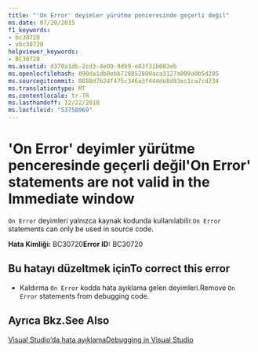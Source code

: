```yaml
---
title: "'On Error' deyimler yürütme penceresinde geçerli değil"
ms.date: 07/20/2015
f1_keywords:
- bc30720
- vbc30720
helpviewer_keywords:
- BC30720
ms.assetid: d370a1db-2cd3-4e09-9db9-e03f31b083eb
ms.openlocfilehash: 090da1db0ebb718852800aca3127a899a0b5d285
ms.sourcegitcommit: 0888d7b24f475c346a3f444de8d83ec1ca7cd234
ms.translationtype: MT
ms.contentlocale: tr-TR
ms.lasthandoff: 12/22/2018
ms.locfileid: "53758969"
---
```

# <a name="on-error-statements-are-not-valid-in-the-immediate-window"></a><span data-ttu-id="e7806-102">'On Error' deyimler yürütme penceresinde geçerli değil</span><span class="sxs-lookup"><span data-stu-id="e7806-102">'On Error' statements are not valid in the Immediate window</span></span>
<span data-ttu-id="e7806-103">`On Error` deyimleri yalnızca kaynak kodunda kullanılabilir.</span><span class="sxs-lookup"><span data-stu-id="e7806-103">`On Error` statements can only be used in source code.</span></span>  
  
 <span data-ttu-id="e7806-104">**Hata Kimliği:** BC30720</span><span class="sxs-lookup"><span data-stu-id="e7806-104">**Error ID:** BC30720</span></span>  
  
## <a name="to-correct-this-error"></a><span data-ttu-id="e7806-105">Bu hatayı düzeltmek için</span><span class="sxs-lookup"><span data-stu-id="e7806-105">To correct this error</span></span>  
  
-   <span data-ttu-id="e7806-106">Kaldırma `On Error` kodda hata ayıklama gelen deyimleri.</span><span class="sxs-lookup"><span data-stu-id="e7806-106">Remove `On Error` statements from debugging code.</span></span>  
  
## <a name="see-also"></a><span data-ttu-id="e7806-107">Ayrıca Bkz.</span><span class="sxs-lookup"><span data-stu-id="e7806-107">See Also</span></span>  
 [<span data-ttu-id="e7806-108">Visual Studio’da hata ayıklama</span><span class="sxs-lookup"><span data-stu-id="e7806-108">Debugging in Visual Studio</span></span>](/visualstudio/debugger/debugging-in-visual-studio)
